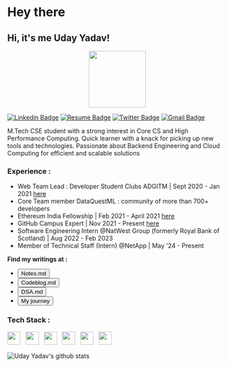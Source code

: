 # Hey there

## Hi, it's me Uday Yadav!

<p align="center">
<img align="center" src="https://media.giphy.com/media/1fhj2FW0661V3Nb2Me/giphy.gif" width="130">
<br>

[![Linkedin Badge](https://img.shields.io/badge/-Uday_Yadav-blue?style=flat&logo=Linkedin&logoColor=white&link=https://www.linkedin.com/in/uday-yadav-cs/)](https://www.linkedin.com/in/uday-yadav-cs/)
[![Resume Badge](https://img.shields.io/badge/-resume-site?style=flat&logo=Google-Chrome&logoColor=white&link=https:https://uday-yadav.web.app)](https://drive.google.com/drive/folders/1W1WOAu09_qRq8D07T6yvHMDp234dyhu0?usp=sharing)
[![Twitter Badge](https://img.shields.io/badge/-@yadav117uday-blue?style=flat&labelColor=1ca0f1&logo=twitter&logoColor=white&link=https:https://twitter.com/yadav117uday)](https://twitter.com/yadav117uday)
[![Gmail Badge](https://img.shields.io/badge/-mail_me-blue?style=flat&logo=Gmail&logoColor=white&link=mailto:yadav117uday@outlook.com)](mailto:yadav117uday@gmail.com)
<br>

M.Tech CSE student with a strong interest in Core CS and High Performance Computing. Quick learner with a knack for picking up new tools and technologies. Passionate about Backend Engineering and Cloud Computing for efficient and scalable solutions

### Experience : 
- Web Team Lead : Developer Student Clubs ADGITM | Sept 2020 - Jan 2021 [here](https://dsc-adgitm.web.app/)
- Core Team member DataQuestML : community of more than 700+ developers
- Ethereum India Fellowship | Feb 2021 - April 2021 [here](https://devfolio.co/blog/devfolio-ethereum-india-fellowship-2-0-is-here/)
- GitHub Campus Expert | Nov 2021 - Present [here](https://githubcampus.expert/dev117uday/)
- Software Engineering Intern @NatWest Group (formerly Royal Bank of Scotland) | Aug 2022 - Feb 2023
- Member of Technical Staff (Intern) @NetApp | May '24 - Present

**Find my writings at :**

- [<button >Notes.md</button>](https://dev117uday.github.io/notebook/)
- [<button >Codeblog.md</button>](https://dev117uday.github.io/codeblog/)
- [<button >DSA.md</button>](https://dev117uday.github.io/notebook/data-structure-and-algorithms/)
- [<button >My journey</button>](https://github.com/dev117uday/timeline)



### Tech Stack :

<code><img height="30" width="30" src="./icons/golang.jpg"></code> &nbsp;
<code><img height="30" width="30" src="./icons/java.png"></code> &nbsp;
<code><img height="30" width="30" src="./icons/git.png"></code> &nbsp;
<code><img height="30" width="30" src="./icons/postgres.png"></code> &nbsp;
<code><img height="30" width="30" src="./icons/mongodb.png"></code> &nbsp;
<code><img height="30" width="30" src="./icons/linux.png"></code> &nbsp;

![Uday Yadav's github stats](https://github-readme-stats.vercel.app/api?username=dev117uday&show_icons=true,theme=chartreuse-dark)
